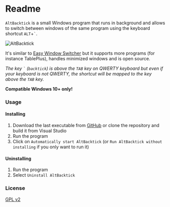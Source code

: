 # Readme

`AltBacktick` is a small Windows program that runs in background and allows to switch between windows of the same program using the keyboard shortcut `ALT`+`` ` ``.  

![AltBacktick](./demo.gif)

It's similar to [Easy Window Switcher](https://neosmart.net/EasySwitch/) but it supports more programs (for instance TablePlus), handles minimized windows and is open source.

*The key `` ` `` (`backtick`) is above the `TAB` key on QWERTY keyboard but even if your keyboard is not QWERTY, the shortcut will be mapped to the key above the `TAB` key.*

**Compatible Windows 10+ only!**

### Usage

#### Installing

1. Download the last executable from [GitHub](https://github.com/akiver/AltBacktick/releases) or clone the repository and build it from Visual Studio
2. Run the program
3. Click on `Automatically start AltBacktick` (or `Run AltBacktick without installing` if you only want to run it)

#### Uninstalling

1. Run the program
2. Select `Uninstall AltBacktick`

### License

[GPL v2](https://github.com/akiver/AltBacktick/blob/master/LICENSE)
